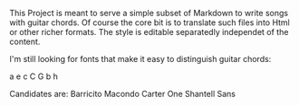 This Project is meant to serve a simple subset of Markdown to write songs with guitar chords.
Of course the core bit is to translate such files into Html or other richer formats.
The style is editable separatedly independet of the content.

I'm still looking for fonts that make it easy to distinguish guitar chords:

a e c C G b h

Candidates are:
Barricito
Macondo
Carter One
Shantell Sans
